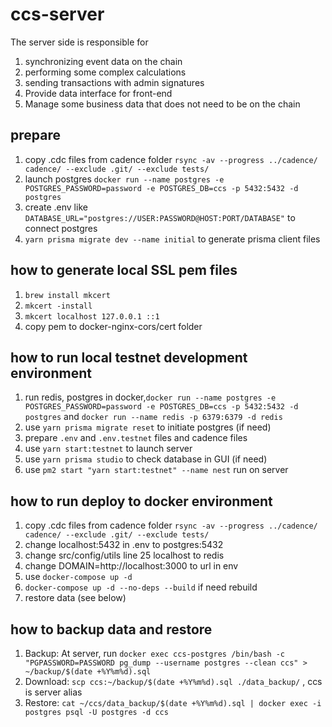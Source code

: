 # ccs-server

The server side is responsible for

1. synchronizing event data on the chain
2. performing some complex calculations
3. sending transactions with admin signatures
4. Provide data interface for front-end
5. Manage some business data that does not need to be on the chain

## prepare

1. copy .cdc files from cadence folder `rsync -av --progress ../cadence/ cadence/ --exclude .git/ --exclude tests/`
2. launch postgres `docker run --name postgres -e POSTGRES_PASSWORD=password -e POSTGRES_DB=ccs -p 5432:5432 -d postgres`
3. create .env like `DATABASE_URL="postgres://USER:PASSWORD@HOST:PORT/DATABASE"` to connect postgres
4. `yarn prisma migrate dev --name initial` to generate prisma client files

## how to generate local SSL pem files

1. `brew install mkcert`
2. `mkcert -install`
3. `mkcert localhost 127.0.0.1 ::1`
4. copy pem to docker-nginx-cors/cert folder

## how to run local testnet development environment

1. run redis, postgres in docker,`docker run --name postgres -e POSTGRES_PASSWORD=password -e POSTGRES_DB=ccs -p 5432:5432 -d postgres` and `docker run --name redis -p 6379:6379 -d redis`
2. use `yarn prisma migrate reset` to initiate postgres (if need)
3. prepare `.env` and `.env.testnet` files and cadence files
4. use `yarn start:testnet` to launch server
5. use `yarn prisma studio` to check database in GUI (if need)
6. use `pm2 start "yarn start:testnet" --name nest` run on server

## how to run deploy to docker environment

1. copy .cdc files from cadence folder `rsync -av --progress ../cadence/ cadence/ --exclude .git/ --exclude tests/`
2. change localhost:5432 in .env to postgres:5432
3. change src/config/utils line 25 localhost to redis
4. change DOMAIN=http://localhost:3000 to url in env
5. use `docker-compose up -d`
6. `docker-compose up -d --no-deps --build` if need rebuild
7. restore data (see below)

## how to backup data and restore

1. Backup: At server, run
   `docker exec ccs-postgres /bin/bash -c "PGPASSWORD=PASSWORD pg_dump --username postgres --clean ccs" > ~/backup/$(date +%Y%m%d).sql`
2. Download: `scp ccs:~/backup/$(date +%Y%m%d).sql ./data_backup/` , ccs is server alias
3. Restore: `cat ~/ccs/data_backup/$(date +%Y%m%d).sql | docker exec -i postgres psql -U postgres -d ccs`
